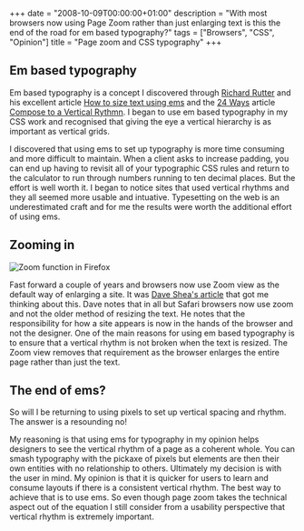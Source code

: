 +++
date = "2008-10-09T00:00:00+01:00"
description = "With most browsers now using Page Zoom rather than just enlarging text is this the end of the road for em based typography?"
tags = ["Browsers", "CSS", "Opinion"]
title = "Page zoom and CSS typography"
+++

## Em based typography

Em based typography is a concept I discovered through [Richard Rutter][1] and
his excellent article [How to size text using ems][2] and the [24 Ways][3]
article [Compose to a Vertical Rythmn][4]. I began to use em based typography in
my CSS work and recognised that giving the eye a vertical hierarchy is as
important as vertical grids.

I discovered that using ems to set up typography is more time consuming and more
difficult to maintain. When a client asks to increase padding, you can end up
having to revisit all of your typographic CSS rules and return to the calculator
to run through numbers running to ten decimal places. But the effort is well
worth it. I began to notice sites that used vertical rhythms and they all seemed
more usable and intuative. Typesetting on the web is an underestimated craft and
for me the results were worth the additional effort of using ems.

## Zooming in

![Zoom function in Firefox][5]

Fast forward a couple of years and browsers now use Zoom view as the default way
of enlarging a site. It was
<a href=http://mezzoblue.com/archives/2008/10/07/zoom/>Dave Shea's article</a>
that got me thinking about this. Dave notes that in all but Safari browsers now
use zoom and not the older method of resizing the text. He notes that the
responsibility for how a site appears is now in the hands of the browser and not
the designer. One of the main reasons for using em based typography is to ensure
that a vertical rhythm is not broken when the text is resized. The Zoom view
removes that requirement as the browser enlarges the entire page rather than
just the text.

## The end of ems?

So will I be returning to using pixels to set up vertical spacing and rhythm.
The answer is a resounding no!

My reasoning is that using ems for typography in my opinion helps designers to
see the vertical rhythm of a page as a coherent whole. You can smash typography
with the pickaxe of pixels but elements are then their own entities with no
relationship to others. Ultimately my decision is with the user in mind. My
opinion is that it is quicker for users to learn and consume layouts if there is
a consistent vertical rhythm. The best way to achieve that is to use ems. So
even though page zoom takes the technical aspect out of the equation I still
consider from a usability perspective that vertical rhythm is extremely
important.

[1]: http://clagnut.com/
[2]: http://clagnut.com/blog/348/
[3]: http://24ways.org/
[4]: http://24ways.org/2006/compose-to-a-vertical-rhythm
[5]: /images/articles/zoom.jpg
